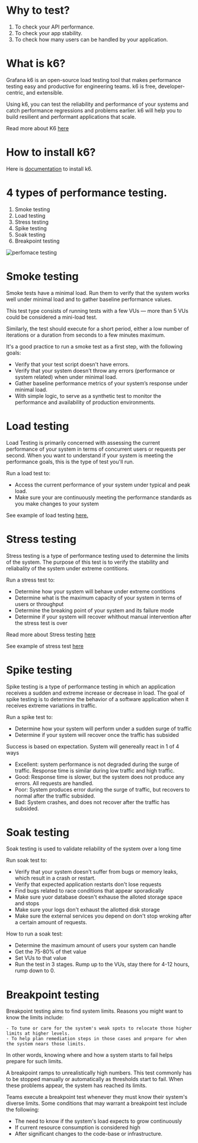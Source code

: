 # Why to test?
1. To check your API performance. 
2. To  check your app stability. 
3. To check how many users can be handled by your application.

# What is k6?
Grafana k6 is an open-source load testing tool that makes performance testing easy and productive for engineering teams. k6 is free, developer-centric, and extensible.

Using k6, you can test the reliability and performance of your systems and catch performance regressions and problems earlier. k6 will help you to build resilient and performant applications that scale.

Read more about K6 [here](https://k6.io/docs/)

# How to install k6?
Here is [documentation]() to install k6.

# 4 types of performance testing. 
1. Smoke testing
2. Load testing
3. Stress testing
4. Spike testing
5. Soak testing
6. Breakpoint testing

![perfomace testing](https://media.geeksforgeeks.org/wp-content/uploads/20190607143956/226.jpg)


# Smoke testing
Smoke tests have a minimal load. Run them to verify that the system works well under minimal load and to 
gather baseline performance values.

This test type consists of running tests with a few VUs — more than 5 VUs could be considered a mini-load test.

Similarly, the test should execute for a short period, either a low number of iterations or a duration 
from seconds to a few minutes maximum.

It's a good practice to run a smoke test as a first step, with the following goals:
- Verify that your test script doesn't have errors.
- Verify that your system doesn't throw any errors (performance or system related) when under minimal load.
- Gather baseline performance metrics of your system’s response under minimal load.
- With simple logic, to serve as a synthetic test to monitor the performance and availability of production environments.

# Load testing
Load Testing is primarily concerned with assessing the current performance of your system
in terms of concurrent users or requests per second.
When you want to understand if your system is meeting the performance goals,  this is the type of test
you'll run.

Run a load test to: 
- Access the current performance of your system under typical and peak load.
- Make sure your are continuously meeting the performance standards as you make changes to your system

See example of load testing [here.](https://github.com/golanguzb70/highload-handling/tree/main/k6/load)

# Stress testing
Stress testing is a type of performance testing used to determine the limits of the system.
The purpose of this test is to verify the stability and reliabality of the system under extreme contitions.

Run a stress test to:
- Determine how your system will behave under extreme contitions
- Determine what is the maximum capacity of your system in terms of users or throughput
- Determine the breaking point of your system and its failure mode
- Determine if your system will recover whithout manual intervention after the stress test is over

Read more about Stress testing [here](https://www.geeksforgeeks.org/stress-testing-software-testing/)

See example of stress test [here](https://github.com/golanguzb70/highload-handling/tree/main/k6/stress)
# Spike testing
Spike testing is a type of performance testing in which an application 
receives a sudden and extreme increase or decrease in load. The goal of spike testing is 
to determine the behavior of a software application when it receives extreme variations in traffic.

Run a spike test to: 
- Determine how your system will perform under a sudden surge of traffic 
- Determine if your system will recover once the traffic has subsided

Success is based on expectation. System will genereally react in 1 of 4 ways 
- Excellent: system performance is not degraded during the surge of traffic. 
Response time is similar during low traffic and high traffic.
- Good: Response time is slower, but the system does not produce any errors.  All requests are handled.
- Poor: System produces error during the surge of traffic, but recovers to normal after the traffic subsided.
- Bad: System crashes, and does not recover after the traffic has subsided.

# Soak testing
Soak testing is used to validate reliability of the system over a long time

Run soak test to: 
- Verify that your system doesn't suffer from bugs or memory leaks, which result in a crash or restart.
- Verify that expected application restarts don't lose requests
- Find bugs related to race conditions that appear sporadically
- Make sure yuor database doesn't exhause the alloted storage space and stops
- Make sure your logs don't exhaust the  allotted disk storage
- Make sure the external services you depend on don't stop wroking after a certain amount  of requests.

How to run a soak test: 
- Determine the maximum amount of users your system can handle
- Get the 75-80% of thet value
- Set VUs to that value
- Run the test in 3 stages. Rump up to the VUs, stay there for 4-12 hours, rump down to 0.

# Breakpoint testing
Breakpoint testing aims to find system limits. Reasons you might want to know the limits include:

    - To tune or care for the system's weak spots to relocate those higher limits at higher levels.
    - To help plan remediation steps in those cases and prepare for when the system nears those limits.
    
In other words, knowing where and how a system starts to fail helps prepare for such limits.

A breakpoint ramps to unrealistically high numbers. This test commonly has to be stopped manually or automatically 
as thresholds start to fail. When these problems appear, the system has reached its limits.

Teams execute a breakpoint test whenever they must know their system's diverse limits. Some conditions that may warrant a breakpoint 
test include the following:
- The need to know if the system's load expects to grow continuously
- If current resource consumption is considered high
- After significant changes to the code-base or infrastructure.